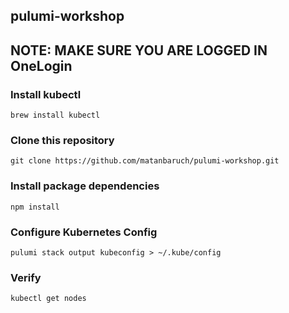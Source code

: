 ## pulumi-workshop

## NOTE: MAKE SURE YOU ARE LOGGED IN OneLogin

### Install kubectl
```
brew install kubectl
```
### Clone this repository
```
git clone https://github.com/matanbaruch/pulumi-workshop.git
```

### Install package dependencies
```
npm install
```

### Configure Kubernetes Config
```
pulumi stack output kubeconfig > ~/.kube/config
```

### Verify
```
kubectl get nodes
```
